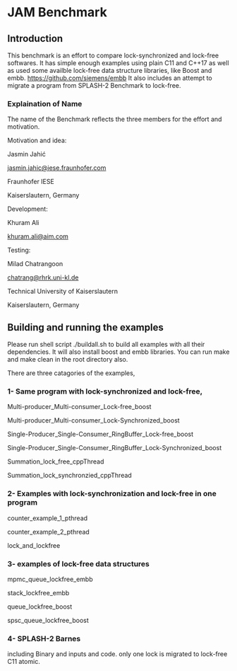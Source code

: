 
# JAM Benchmark

## Introduction
This benchmark is an effort to compare lock-synchronized and lock-free softwares. It has simple enough examples using plain C11 and C++17 as well as used some availble lock-free data structure libraries, like Boost and embb. https://github.com/siemens/embb
It also includes an attempt to migrate a program from SPLASH-2 Benchmark to lock-free. 

### Explaination of Name
The name of the Benchmark reflects the three members for the effort and motivation. 

Motivation and idea: 

Jasmin Jahić

jasmin.jahic@iese.fraunhofer.com

Fraunhofer IESE

Kaiserslautern, Germany


Development: 

Khuram Ali 

khuram.ali@aim.com


Testing:

Milad Chatrangoon

chatrang@rhrk.uni-kl.de

Technical University of Kaiserslautern

Kaiserslautern, Germany


## Building and running the examples
Please run shell script ./buildall.sh to build all examples with all their dependencies. 
It will also install boost and embb libraries. 
You can run make and make clean in the root directory also.

There are three catagories of the examples, 

### 1- Same program with lock-synchronized and lock-free,


Multi-producer_Multi-consumer_Lock-free_boost

Multi-producer_Multi-consumer_Lock-Synchronized_boost

Single-Producer_Single-Consumer_RingBuffer_Lock-free_boost

Single-Producer_Single-Consumer_RingBuffer_Lock-Synchronized_boost

Summation_lock_free_cppThread

Summation_lock_synchronzied_cppThread



### 2- Examples with lock-synchronization and lock-free in one program

counter_example_1_pthread

counter_example_2_pthread

lock_and_lockfree



### 3- examples of lock-free data structures

mpmc_queue_lockfree_embb

stack_lockfree_embb

queue_lockfree_boost

spsc_queue_lockfree_boost

### 4- SPLASH-2 Barnes
  including Binary and inputs and code. only one lock is migrated to lock-free C11 atomic. 
